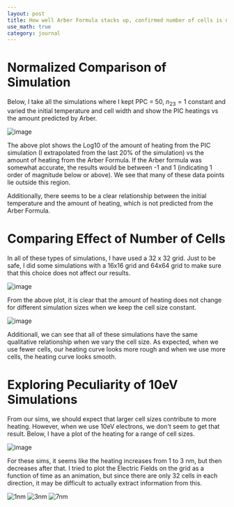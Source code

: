 ```yaml
---
layout: post
title: How well Arber Formula stacks up, confirmed number of cells is not important, 10eV sims are weird
use_math: true
category: journal
---
```


# Normalized Comparison of Simulation

Below, I take all the simulations where I kept PPC = 50, $n_{23} = 1$ constant and varied the initial temperature and cell width and show the PIC heatings vs the amount predicted by Arber. 

![image](https://user-images.githubusercontent.com/98538788/184373046-6503abca-d5b4-48a6-ac34-5a2da1a08aca.png)

The above plot shows the Log10 of the amount of heating from the PIC simulation (I extrapolated from the last 20% of the simulation) vs the amount of heating from the Arber Formula. If the Arber formula was somewhat accurate, the results would be between -1 and 1 (indicating 1 order of magnitude below or above). We see that many of these data points lie outside this region. 

Additionally, there seems to be a clear relationship between the initial temperature and the amount of heating, which is not predicted from the Arber Formula. 

# Comparing Effect of Number of Cells

In all of these types of simulations, I have used a 32 x 32 grid. Just to be safe, I did some simulations with a 16x16 grid and 64x64 grid to make sure that this choice does not affect our results. 

![image](https://user-images.githubusercontent.com/98538788/184378455-26b74a54-5543-4c34-b258-310d308edb83.png)

From the above plot, it is clear that the amount of heating does not change for different simulation sizes when we keep the cell size constant. 

![image](https://user-images.githubusercontent.com/98538788/184378687-33a6a425-3e62-40ea-b13c-2cfbbda4b3ce.png)

Additionall, we can see that all of these simulations have the same qualitative relationship when we vary the cell size. As expected, when we use fewer cells, our heating curve looks more rough and when we use more cells, the heating curve looks smooth. 

# Exploring Peculiarity of 10eV Simulations

From our sims, we should expect that larger cell sizes contribute to more heating. However, when we use 10eV electrons, we don't seem to get that result. Below, I have a plot of the heating for a range of cell sizes. 

![image](https://user-images.githubusercontent.com/98538788/184380655-aa2b7d03-4a72-4b9d-9cf8-69ab83a974b2.png)

For these sims, it seems like the heating increases from 1 to 3 nm, but then decreases after that. I tried to plot the Electric Fields on the grid as a function of time as an animation, but since there are only 32 cells in each direction, it may be difficult to actually extract information from this. 

![1nm](https://user-images.githubusercontent.com/98538788/184389126-5d655380-50e4-4905-8db1-9166679fd716.gif)
![3nm](https://user-images.githubusercontent.com/98538788/184389164-abaedebb-3e2c-484d-88c5-44ed7e43a78f.gif)
![7nm](https://user-images.githubusercontent.com/98538788/184389200-e63e38b8-320b-4a09-ab42-baa7cfc6a20c.gif)





